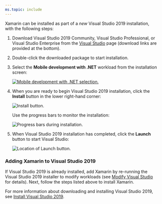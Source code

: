 ```yaml
---
ms.topic: include
---
```

Xamarin can be installed as part of a _new_ Visual Studio 2019 installation, with the following steps:

1. Download Visual Studio 2019 Community, Visual Studio Professional, or
   Visual Studio Enterprise from the
   [Visual Studio](https://visualstudio.microsoft.com/vs/) page (download
   links are provided at the bottom).

2. Double-click the downloaded package to start installation.

3. Select the **Mobile development with .NET** workload from the
   installation screen:

    [![Mobile development with .NET selection.](~/get-started/installation/windows-images/vs2019-mobile-dev-workload-sml.png)](~/get-started/installation/windows-images/vs2019-mobile-dev-workload.png#lightbox)

4. When you are ready to begin Visual Studio 2019 installation, click the
   **Install** button in the lower right-hand corner:

    ![Install button.](~/get-started/installation/windows-images/vs2019-click-install.png)

   Use the progress bars to monitor the installation:

    ![Progress bars during installation.](~/get-started/installation/windows-images/vs2019-progress-bars.png)

5. When Visual Studio 2019 installation has completed, click the **Launch**
   button to start Visual Studio:

    ![Location of Launch button.](~/get-started/installation/windows-images/vs2019-launch.png)

<a name="vs2019"></a>

### Adding Xamarin to Visual Studio 2019

If Visual Studio 2019 is already installed, add Xamarin by
re-running the Visual Studio 2019 installer to modify workloads (see
[Modify Visual Studio](/visualstudio/install/modify-visual-studio)
for details). Next, follow the steps listed above to install Xamarin.

For more information about downloading and installing Visual Studio
2019, see [Install Visual Studio 2019](/visualstudio/install/install-visual-studio).